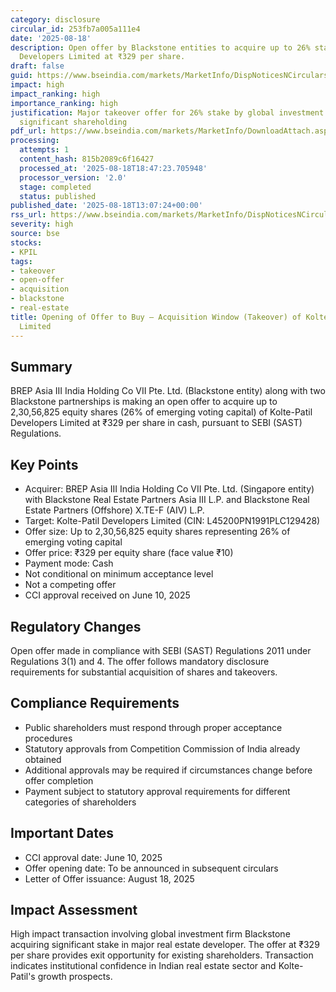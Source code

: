 ```yaml
---
category: disclosure
circular_id: 253fb7a005a111e4
date: '2025-08-18'
description: Open offer by Blackstone entities to acquire up to 26% stake in Kolte-Patil
  Developers Limited at ₹329 per share.
draft: false
guid: https://www.bseindia.com/markets/MarketInfo/DispNoticesNCirculars.aspx?Noticeid={22B28811-EA1D-41F6-A17B-A2892B55C329}&noticeno=20250818-32&dt=08/18/2025&icount=32&totcount=77&flag=0
impact: high
impact_ranking: high
importance_ranking: high
justification: Major takeover offer for 26% stake by global investment firm affects
  significant shareholding
pdf_url: https://www.bseindia.com/markets/MarketInfo/DownloadAttach.aspx?id=20250818-32&attachedId=82bdc1bb-e69c-450f-ac81-b9cf8eabfa3c
processing:
  attempts: 1
  content_hash: 815b2089c6f16427
  processed_at: '2025-08-18T18:47:23.705948'
  processor_version: '2.0'
  stage: completed
  status: published
published_date: '2025-08-18T13:07:24+00:00'
rss_url: https://www.bseindia.com/markets/MarketInfo/DispNoticesNCirculars.aspx?Noticeid={22B28811-EA1D-41F6-A17B-A2892B55C329}&noticeno=20250818-32&dt=08/18/2025&icount=32&totcount=77&flag=0
severity: high
source: bse
stocks:
- KPIL
tags:
- takeover
- open-offer
- acquisition
- blackstone
- real-estate
title: Opening of Offer to Buy – Acquisition Window (Takeover) of Kolte-Patil Developers
  Limited
---
```


## Summary

BREP Asia III India Holding Co VII Pte. Ltd. (Blackstone entity) along with two Blackstone partnerships is making an open offer to acquire up to 2,30,56,825 equity shares (26% of emerging voting capital) of Kolte-Patil Developers Limited at ₹329 per share in cash, pursuant to SEBI (SAST) Regulations.

## Key Points

- Acquirer: BREP Asia III India Holding Co VII Pte. Ltd. (Singapore entity) with Blackstone Real Estate Partners Asia III L.P. and Blackstone Real Estate Partners (Offshore) X.TE-F (AIV) L.P.
- Target: Kolte-Patil Developers Limited (CIN: L45200PN1991PLC129428)
- Offer size: Up to 2,30,56,825 equity shares representing 26% of emerging voting capital
- Offer price: ₹329 per equity share (face value ₹10)
- Payment mode: Cash
- Not conditional on minimum acceptance level
- Not a competing offer
- CCI approval received on June 10, 2025

## Regulatory Changes

Open offer made in compliance with SEBI (SAST) Regulations 2011 under Regulations 3(1) and 4. The offer follows mandatory disclosure requirements for substantial acquisition of shares and takeovers.

## Compliance Requirements

- Public shareholders must respond through proper acceptance procedures
- Statutory approvals from Competition Commission of India already obtained
- Additional approvals may be required if circumstances change before offer completion
- Payment subject to statutory approval requirements for different categories of shareholders

## Important Dates

- CCI approval date: June 10, 2025
- Offer opening date: To be announced in subsequent circulars
- Letter of Offer issuance: August 18, 2025

## Impact Assessment

High impact transaction involving global investment firm Blackstone acquiring significant stake in major real estate developer. The offer at ₹329 per share provides exit opportunity for existing shareholders. Transaction indicates institutional confidence in Indian real estate sector and Kolte-Patil's growth prospects.
